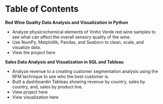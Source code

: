 # Table of Contents


**Red Wine Quality Data Analysis and Visualization in Python**
* Analyze physicochemical elements of Vinho Verde red wine samples to see what can affect the overall sensory quality of the wine.
* Use NumPy, Matplotlib, Pandas, and Seaborn to clean, scale, and visualize data. 
* View the project here

**Sales Data Analysis and Visualization in SQL and Tableau**
* Analyze revenue to a creating customer segmentation analysis using the RFM technique to see who the best customer is. 
* Built a dashboardin Tableau showing revenue by country, sales by country, and, sales by product line. 
* View project here
* View visualization here

